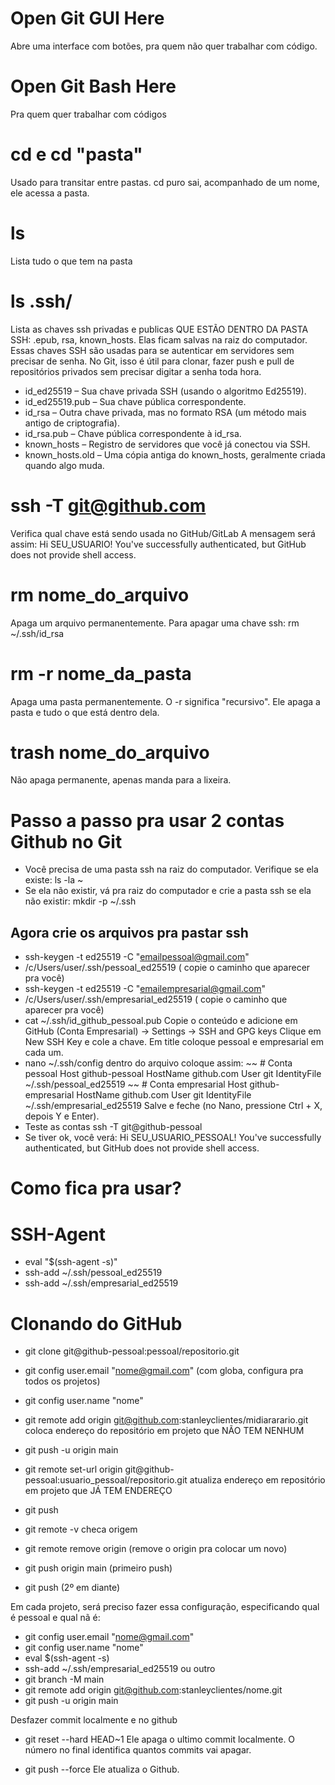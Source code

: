 # Open Git GUI Here
Abre uma interface com botões, pra quem não quer trabalhar  com código. 

# Open Git Bash Here
Pra quem quer trabalhar com códigos

# cd e cd "pasta"
Usado para transitar entre pastas. cd puro sai, acompanhado de um nome, ele acessa a pasta. 

# ls
Lista tudo o que tem na pasta

# ls .ssh/
Lista as chaves ssh privadas e publicas QUE ESTÃO DENTRO DA PASTA SSH: .epub, rsa, known_hosts.
Elas ficam salvas na raiz do computador. 
Essas chaves SSH são usadas para se autenticar em servidores sem precisar de senha. No Git, isso é útil para clonar, fazer push e pull de repositórios privados sem precisar digitar a senha toda hora.
- id_ed25519 – Sua chave privada SSH (usando o algoritmo Ed25519).
- id_ed25519.pub – Sua chave pública correspondente.
- id_rsa – Outra chave privada, mas no formato RSA (um método mais antigo de criptografia).
- id_rsa.pub – Chave pública correspondente à id_rsa.
- known_hosts – Registro de servidores que você já conectou via SSH.
- known_hosts.old – Uma cópia antiga do known_hosts, geralmente criada quando algo muda.

# ssh -T git@github.com
Verifica qual chave está sendo usada no GitHub/GitLab
A mensagem será assim: 
Hi SEU_USUARIO! You've successfully authenticated, but GitHub does not provide shell access.

# rm nome_do_arquivo
Apaga um arquivo permanentemente. Para apagar uma chave ssh: 
rm ~/.ssh/id_rsa

# rm -r nome_da_pasta
Apaga uma pasta permanentemente. O -r significa "recursivo". Ele apaga a pasta e tudo o que está dentro dela. 

# trash nome_do_arquivo
Não apaga permanente, apenas manda para a lixeira. 

# Passo a passo pra usar 2 contas Github no Git
- Você precisa de uma pasta ssh na raiz do computador. Verifique se ela existe: ls -la ~
- Se ela não existir, vá pra raiz do computador e crie a pasta ssh se ela não existir: mkdir -p ~/.ssh

## Agora crie os arquivos pra pastar ssh
- ssh-keygen -t ed25519 -C "emailpessoal@gmail.com"
- /c/Users/user/.ssh/pessoal_ed25519 ( copie o caminho que aparecer pra você)
- ssh-keygen -t ed25519 -C "emailempresarial@gmail.com"
- /c/Users/user/.ssh/empresarial_ed25519 ( copie o caminho que aparecer pra você)
- cat ~/.ssh/id_github_pessoal.pub Copie o conteúdo e adicione em GitHub (Conta Empresarial) → Settings → SSH and GPG keys
Clique em New SSH Key e cole a chave. Em title coloque pessoal e empresarial em cada um.
- nano ~/.ssh/config dentro do arquivo coloque assim:
~~  # Conta pessoal
Host github-pessoal
    HostName github.com
    User git
    IdentityFile ~/.ssh/pessoal_ed25519
~~ # Conta empresarial
Host github-empresarial
    HostName github.com
    User git
    IdentityFile ~/.ssh/empresarial_ed25519
Salve e feche (no Nano, pressione Ctrl + X, depois Y e Enter).
- Teste as contas ssh -T git@github-pessoal
- Se tiver ok, você verá: Hi SEU_USUARIO_PESSOAL! You've successfully authenticated, but GitHub does not provide shell access.

# Como fica pra usar? 
# SSH-Agent
- eval "$(ssh-agent -s)"
- ssh-add ~/.ssh/pessoal_ed25519
- ssh-add ~/.ssh/empresarial_ed25519

# Clonando do GitHub
- git clone git@github-pessoal:pessoal/repositorio.git
- git config user.email "nome@gmail.com" (com globa, configura pra todos os projetos)
- git config user.name "nome"

- git remote add origin git@github.com:stanleyclientes/midiararario.git coloca endereço do repositório em projeto que NÃO TEM NENHUM
- git push -u origin main
- git remote set-url origin git@github-pessoal:usuario_pessoal/repositorio.git atualiza endereço em repositório em projeto que JÁ TEM ENDEREÇO
- git push
- git remote -v checa origem

- git remote remove origin (remove o origin pra colocar um novo)
- git push origin main (primeiro push)
- git push (2º em diante)

Em cada projeto, será preciso fazer essa configuração, especificando qual é pessoal e qual nã é: 
- git config user.email "nome@gmail.com"
- git config user.name "nome"
- eval $(ssh-agent -s)
- ssh-add ~/.ssh/empresarial_ed25519 ou outro
- git branch -M main
- git remote add origin git@github.com:stanleyclientes/nome.git
- git push -u origin main

Desfazer commit localmente e no github
- git reset --hard HEAD~1
Ele apaga o ultimo commit localmente. O número no final identifica quantos commits vai apagar.

- git push --force
Ele atualiza o Github. 








